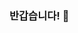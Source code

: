 ### 반갑습니다! 👋 

<!-- ![](http://mazassumnida.wtf/api/v2/generate_badge?boj=ny2485) -->
<!-- ![mazandi profile](http://mazandi.herokuapp.com/api?handle=ny2485&theme=warm) -->
<!-- ![young's GitHub stats](https://github-readme-stats.vercel.app/api?username=young0264&theme=dark&show_icons=true)-->

<!-- [![young's GitHub stats](https://github-readme-stats.vercel.app/api?username=young0264)](https://github.com/young0264/young0264/blob/main/README.md)

[![Top Langs](https://github-readme-stats.vercel.app/api/top-langs/?username=young0264&layout=compact)](https://github.com/young0264/young0264/blob/main/README.md)

[![Hits](https://hits.seeyoufarm.com/api/count/incr/badge.svg?url=https%3A%2F%2Fgithub.com%2Fyoung0264&count_bg=%232B72D7&title_bg=%23555555&icon=&icon_color=%232F31E5&title=hits&edge_flat=false)](https://hits.seeyoufarm.com)
 -->
<!--
**young0264/young0264** is a ✨ _special_ ✨ repository because its `README.md` (this file) appears on your GitHub profile.

Here are some ideas to get you started:

- 🔭 I’m currently working on ...
- 🌱 I’m currently learning ...
- 👯 I’m looking to collaborate on ...
- 🤔 I’m looking for help with ...
- 💬 Ask me about ...
- 📫 How to reach me: ...
- 😄 Pronouns: ...
- ⚡ Fun fact: ...
-->
